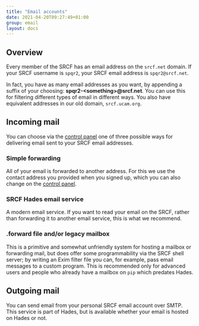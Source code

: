 ```yaml
---
title: "Email accounts"
date: 2021-04-20T09:27:49+01:00
group: email
layout: docs
---
```


## Overview

Every member of the SRCF has an email address on the `srcf.net` domain.
If your SRCF username is `spqr2`, your SRCF email address is
`spqr2@srcf.net`.

In fact, you have as many email addresses as you want, by appending a
suffix of your choosing: **spqr2-\<something\>\@srcf.net**. You can use
this for filtering different types of email in different ways. You also
have equivalent addresses in our old domain, `srcf.ucam.org`.

## Incoming mail

You can choose via the [control
panel](https://control.srcf.net/member) one of three possible ways for
delivering email sent to your SRCF email addresses.

### Simple forwarding

All of your email is forwarded to another address. For this we use the
contact address you provided when you signed up, which you can also
change on the [control panel](https://control.srcf.net/member).

### SRCF Hades email service

A modern email service. If you want to read your email on the SRCF,
rather than forwarding it to another email service, this is what we
recommend.

### .forward file and/or legacy mailbox

This is a primitive and somewhat unfriendly system for hosting a mailbox
or forwarding mail, but does offer some programmability via the SRCF
shell server; by writing an Exim filter file you can, for example, pass
email messages to a custom program. This is recommended only for
advanced users and people who already have a mailbox on `pip` which
predates Hades.

## Outgoing mail

You can send email from your personal SRCF email account over SMTP. This service is part of Hades, but is
available whether your email is hosted on Hades or not.